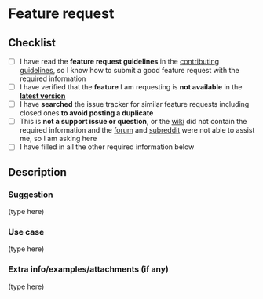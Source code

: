 # Feature request

<!--
###############################################################################
  WARNING!
  IGNORING THE FOLLOWING TEMPLATE WILL RESULT IN THE ISSUE BEING CLOSED
  AS INCOMPLETE/INVALID
###############################################################################
-->

## Checklist

<!--
################################## IMPORTANT ##################################

As you read and fulfill each of the following requirements below,
put an "x" (without the quotes) between the square brackets.

When doing so, ensure that no space is left between the square brackets and the "x", like so: [x]
-->

- [ ] I have read the **feature request guidelines** in the [contributing guidelines](https://github.com/qbittorrent/qBittorrent/blob/master/CONTRIBUTING.md), so I know how to submit a good feature request with the required information
- [ ] I have verified that the **feature** I am requesting is **not available** in the **[latest version](https://www.qbittorrent.org/download.php)**
- [ ] I have **searched** the issue tracker for similar feature requests including closed ones **to avoid posting a duplicate**
- [ ] This is **not a support issue or question**, or the [wiki](https://github.com/qbittorrent/qBittorrent/wiki) did not contain the required information and the [forum](https://qbforums.shiki.hu/) and [subreddit](https://www.reddit.com/r/qBittorrent/) were not able to assist me, so I am asking here
- [ ] I have filled in all the other required information below

## Description

<!--
################################## IMPORTANT ##################################

Delete each "(type here)" indicator and type your text in their place in the subsections below.

Please make sure the description is worded well enough to be understood.
Provide a detailed description of the feature and as much context and examples as necessary.
If the feature request has to do with visual elements and the GUI, images/screenshots are always helpful.
For more information consult the Contributing Guidelines at https://github.com/qbittorrent/qBittorrent/blob/master/CONTRIBUTING.md.

Use the Preview tab before posting to make sure your report looks like it is formatted properly.
-->

### Suggestion

(type here)

### Use case

(type here)

### Extra info/examples/attachments (if any)

(type here)
